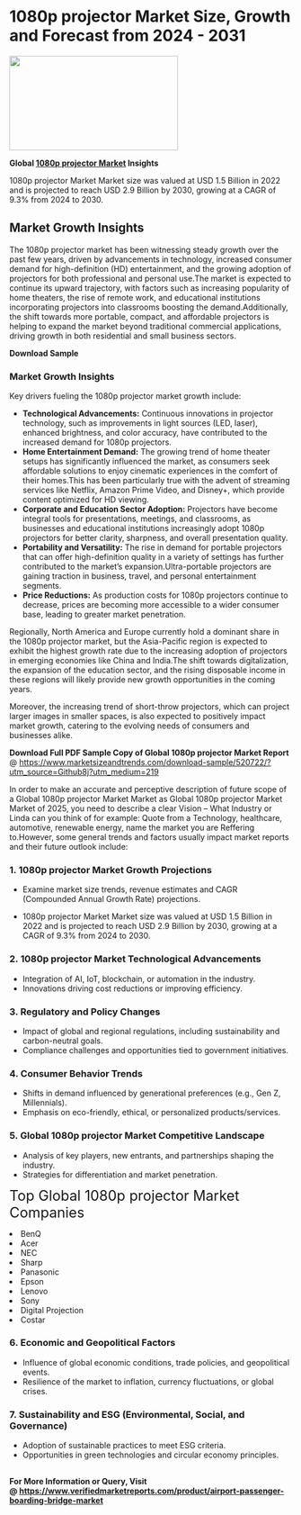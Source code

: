 <H1>1080p projector Market Size, Growth and Forecast from 2024 - 2031</H1><img class="aligncenter size-medium wp-image-584254" src="https://thirdeyenews.in/wp-content/uploads/2024/09/Global-Market-Research-300x168.jpeg" alt="" width="300" height="168" /><p><strong>Global&nbsp;<a href="https://www.marketsizeandtrends.com/download-sample/520722/?utm_source=Github8j?utm_medium=219">1080p projector Market</a> Insights</strong></p><p>1080p projector Market Market size was valued at USD 1.5 Billion in 2022 and is projected to reach USD 2.9 Billion by 2030, growing at a CAGR of 9.3% from 2024 to 2030.</p><p><h2>Market Growth Insights</h2> <p>The 1080p projector market has been witnessing steady growth over the past few years, driven by advancements in technology, increased consumer demand for high-definition (HD) entertainment, and the growing adoption of projectors for both professional and personal use.The market is expected to continue its upward trajectory, with factors such as increasing popularity of home theaters, the rise of remote work, and educational institutions incorporating projectors into classrooms boosting the demand.Additionally, the shift towards more portable, compact, and affordable projectors is helping to expand the market beyond traditional commercial applications, driving growth in both residential and small business sectors.</p> <p><strong>Download Sample</strong></p> <h3>Market Growth Insights</h3> <p>Key drivers fueling the 1080p projector market growth include:</p> <ul> <li><strong>Technological Advancements:</strong> Continuous innovations in projector technology, such as improvements in light sources (LED, laser), enhanced brightness, and color accuracy, have contributed to the increased demand for 1080p projectors.</li> <li><strong>Home Entertainment Demand:</strong> The growing trend of home theater setups has significantly influenced the market, as consumers seek affordable solutions to enjoy cinematic experiences in the comfort of their homes.This has been particularly true with the advent of streaming services like Netflix, Amazon Prime Video, and Disney+, which provide content optimized for HD viewing.</li> <li><strong>Corporate and Education Sector Adoption:</strong> Projectors have become integral tools for presentations, meetings, and classrooms, as businesses and educational institutions increasingly adopt 1080p projectors for better clarity, sharpness, and overall presentation quality.</li> <li><strong>Portability and Versatility:</strong> The rise in demand for portable projectors that can offer high-definition quality in a variety of settings has further contributed to the market’s expansion.Ultra-portable projectors are gaining traction in business, travel, and personal entertainment segments.</li> <li><strong>Price Reductions:</strong> As production costs for 1080p projectors continue to decrease, prices are becoming more accessible to a wider consumer base, leading to greater market penetration.</li> </ul> <p>Regionally, North America and Europe currently hold a dominant share in the 1080p projector market, but the Asia-Pacific region is expected to exhibit the highest growth rate due to the increasing adoption of projectors in emerging economies like China and India.The shift towards digitalization, the expansion of the education sector, and the rising disposable income in these regions will likely provide new growth opportunities in the coming years.</p> <p>Moreover, the increasing trend of short-throw projectors, which can project larger images in smaller spaces, is also expected to positively impact market growth, catering to the evolving needs of consumers and businesses alike.</p> <p><span class=""><strong>Download Full PDF Sample Copy of Global 1080p projector Market Report</strong> @ <a href="https://www.marketsizeandtrends.com/download-sample/520722/?utm_source=Github8j?utm_medium=219" target="_blank">https://www.marketsizeandtrends.com/download-sample/520722/?utm_source=Github8j?utm_medium=219</a></span></p><p>In order to make an accurate and perceptive description of future scope of a Global&nbsp;1080p projector Market Market as Global&nbsp;1080p projector Market Market of 2025, you need to describe a clear Vision &ndash; What Industry or Linda can you think of for example: Quote from a Technology, healthcare, automotive, renewable energy, name the market you are Reffering to.However, some general trends and factors usually impact market reports and their future outlook include:</p><h3>1.&nbsp;<strong>1080p projector Market Growth Projections</strong></h3><ul><li>Examine market size trends, revenue estimates and CAGR (Compounded Annual Growth Rate) projections.</li><li><p>1080p projector Market Market size was valued at USD 1.5 Billion in 2022 and is projected to reach USD 2.9 Billion by 2030, growing at a CAGR of 9.3% from 2024 to 2030.</p></li></ul><h3>2.&nbsp;<strong>1080p projector Market Technological Advancements</strong></h3><ul><li>Integration of AI, IoT, blockchain, or automation in the industry.</li><li>Innovations driving cost reductions or improving efficiency.</li></ul><h3>3.&nbsp;<strong>Regulatory and Policy Changes</strong></h3><ul><li>Impact of global and regional regulations, including sustainability and carbon-neutral goals.</li><li>Compliance challenges and opportunities tied to government initiatives.</li></ul><h3>4.&nbsp;<strong>Consumer Behavior Trends</strong></h3><ul><li>Shifts in demand influenced by generational preferences (e.g., Gen Z, Millennials).</li><li>Emphasis on eco-friendly, ethical, or personalized products/services.</li></ul><h3>5.&nbsp;<strong>Global 1080p projector Market Competitive Landscape</strong></h3><ul><li>Analysis of key players, new entrants, and partnerships shaping the industry.</li><li>Strategies for differentiation and market penetration.</li></ul><p data-pm-slice="1 1 []"><span style="color: inherit; font-family: inherit; font-size: 25px;">Top Global 1080p projector Market Companies</span></p><div class="" data-test-id=""><p><li>BenQ</li><li> Acer</li><li> NEC</li><li> Sharp</li><li> Panasonic</li><li> Epson</li><li> Lenovo</li><li> Sony</li><li> Digital Projection</li><li> Costar</li></p></div><h3>6.&nbsp;<strong>Economic and Geopolitical Factors</strong></h3><ul><li>Influence of global economic conditions, trade policies, and geopolitical events.</li><li>Resilience of the market to inflation, currency fluctuations, or global crises.</li></ul><h3>7.&nbsp;<strong>Sustainability and ESG (Environmental, Social, and Governance)</strong></h3><ul><li>Adoption of sustainable practices to meet ESG criteria.</li><li>Opportunities in green technologies and circular economy principles.</li></ul><h2><strong style="font-size: 14px;">For More Information or Query, Visit @&nbsp;</strong><a style="background-color: #ffffff; font-size: 14px;" href="https://www.marketsizeandtrends.com/report/1080p-projector-market/" target="_blank">https://www.verifiedmarketreports.com/product/airport-passenger-boarding-bridge-market</a></h2>